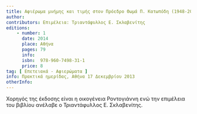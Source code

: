 ```yaml
---
title: Αφιέρωμα μνήμης και τιμής στον Πρόεδρο Θωμά Π. Κατωπόδη (1948-2013) και στον Αντιπρόεδρο Γεώργιο Π. Ροντογιάννη (1945-2013)
author:
contributors: Επιμέλεια: Τριαντάφυλλος Ε. Σκλαβενίτης
editions:
    - number: 1
      date: 2014
      place: Αθήνα
      pages: 79
      info:
      isbn:  978-960-7498-31-1
      price: 8
tag: [ Επετειακά - Αφιερώματα ]
info: Πρακτικά ημερίδας, Αθήνα 17 Δεκεμβρίου 2013
otherInfo:
---
```


Χορηγός της έκδοσης είναι η οικογένεια Ροντογιάννη ενώ την επιμέλεια του βιβλίου ανέλαβε ο Τριαντάφυλλος Ε. Σκλαβενίτης.
